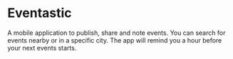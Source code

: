# Eventastic
A mobile application to publish, share and note events. You can search for events nearby or in a specific city. The app will remind you a hour before your next events starts.
